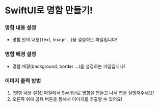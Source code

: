 # SwiftUI로 명함 만들기!
### 명함 내용 설정
- 명함 안의 내용(Text, Image ...)을 설정하는 파일입니다!

### 명함 배경 설정
- 명함 배경(background, border ...)을 설정하는 파일입니다!

### 이미지 출력 방법
1. [명함 내용 설정] 파일에서 SwiftUI로 명함을 만들고 나서 앱을 실행해주세요!
2. 오른쪽 위에 공유 버튼을 통해서 이미지를 추출할 수 있어요!

